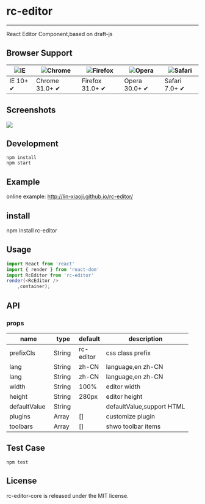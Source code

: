 # rc-editor
---

React Editor Component,based on draft-js





## Browser Support

|![IE](https://raw.github.com/alrra/browser-logos/master/internet-explorer/internet-explorer_48x48.png) | ![Chrome](https://raw.github.com/alrra/browser-logos/master/chrome/chrome_48x48.png) | ![Firefox](https://raw.github.com/alrra/browser-logos/master/firefox/firefox_48x48.png) | ![Opera](https://raw.github.com/alrra/browser-logos/master/opera/opera_48x48.png) | ![Safari](https://raw.github.com/alrra/browser-logos/master/safari/safari_48x48.png)|
| --- | --- | --- | --- | --- |
| IE 10+ ✔ | Chrome 31.0+ ✔ | Firefox 31.0+ ✔ | Opera 30.0+ ✔ | Safari 7.0+ ✔ |

## Screenshots

<img src="http://lin-xiaoji.github.io/rc-editor/Screenshots.png" />


## Development

```
npm install
npm start
```

## Example



online example: http://lin-xiaoji.github.io/rc-editor/



## install


npm install rc-editor


## Usage

```js
import React from 'react'
import { render } from 'react-dom'
import RcEditor from 'rc-editor'
render(<RcEditor />
    ,container);


```

## API

### props

<table class="table table-bordered table-striped">
    <thead>
    <tr>
        <th style="width: 100px;">name</th>
        <th style="width: 50px;">type</th>
        <th style="width: 50px;">default</th>
        <th>description</th>
    </tr>
    </thead>
    <tbody>
        <tr>
          <td>prefixCls</td>
          <td>String</td>
          <td>rc-editor</td>
          <td>css class prefix</td>
        </tr>
        <tr>
          <td>lang</td>
          <td>String</td>
          <td>zh-CN</td>
          <td>language,en zh-CN</td>
        </tr>
        <tr>
          <td>lang</td>
          <td>String</td>
          <td>zh-CN</td>
          <td>language,en zh-CN</td>
        </tr>
        <tr>
          <td>width</td>
          <td>String</td>
          <td>100%</td>
          <td>editor width</td>
        </tr>
        <tr>
          <td>height</td>
          <td>String</td>
          <td>280px</td>
          <td>editor height</td>
        </tr>
        <tr>
          <td>defaultValue</td>
          <td>String</td>
          <td></td>
          <td>defaultValue,support HTML</td>
        </tr>
        <tr>
          <td>plugins</td>
          <td>Array</td>
          <td>[]</td>
          <td>customize plugin</td>
        </tr>
        <tr>
          <td>toolbars</td>
          <td>Array</td>
          <td>[]</td>
          <td>shwo toolbar items</td>
        </tr>
    </tbody>
</table>


## Test Case

```
npm test
```



## License

rc-editor-core is released under the MIT license.
